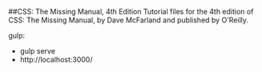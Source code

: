 ##CSS: The Missing Manual, 4th Edition
Tutorial files for the 4th edition of CSS: The Missing Manual, by Dave McFarland and published by O'Reilly.

gulp:
- gulp serve
- http://localhost:3000/

